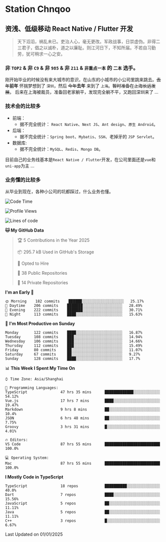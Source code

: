 # Station Chnqoo

## 资浅、低级移动 React Native / Flutter 开发

> 天下滔滔，祸乱未已。吏治人心，毫无更改。军政战事，日崇虚伪。非得二三君子，倡之以诚朴，道之以廉耻。则江河日下，不知所届。不若自习勤劳，犹可稍求一心之安。

### 非 `TOP2` & 非 `C9` & 非 `985` & 非 `211` & `非重点一本` 的 `二本` 选手。

刚开始毕业的时候没有来大城市的意识，在山东的小城市的小公司里跳来跳去。~~去年~~**前年** 怀揣梦想到了 `深圳`，然后 ~~今年~~**去年** 来到了 `上海`。~~暂时准备在上海长远发展~~。
后来在上海被裁员，准备回老家躺平，发现完全躺不平，又跑回深圳来了 ...

### 技术会的比较多

- 前端：
  - 据不完全统计： `React Native`、`Next JS`、`Ant design`、`原生 Android`。
- 后端：
  - 据不完全统计：`Spring boot`、`Mybatis`、`SSH`、老掉牙的 `JSP Servlet`。
- 数据库:
  - 据不完全统计：`MySQL`、`Redis`、`Mongo DB`。

目前自己的业务线基本是`React Native / Flutter`开发，在公司里面还是`vue`和`uni-app`为主 ...

### 业务懂的比较多

从毕业到现在，各种小公司的坑都踩过，什么业务也懂。

<!--START_SECTION:waka-->
![Code Time](http://img.shields.io/badge/Code%20Time-7%2C157%20hrs%2037%20mins-blue)

![Profile Views](http://img.shields.io/badge/Profile%20Views-0-blue)

![Lines of code](https://img.shields.io/badge/From%20Hello%20World%20I%27ve%20Written-487%20Thousand%20lines%20of%20code-blue)

**🐱 My GitHub Data** 

> 🏆 5 Contributions in the Year 2025
 > 
> 📦 295.7 kB Used in GitHub's Storage 
 > 
> 💼 Opted to Hire
 > 
> 📜 38 Public Repositories 
 > 
> 🔑 14 Private Repositories  
 > 
**I'm an Early 🐤** 

```text
🌞 Morning    182 commits    ██████░░░░░░░░░░░░░░░░░░░   25.17% 
🌆 Daytime    206 commits    ███████░░░░░░░░░░░░░░░░░░   28.49% 
🌃 Evening    222 commits    ███████░░░░░░░░░░░░░░░░░░   30.71% 
🌙 Night      113 commits    ████░░░░░░░░░░░░░░░░░░░░░   15.63%

```
📅 **I'm Most Productive on Sunday** 

```text
Monday       122 commits    ████░░░░░░░░░░░░░░░░░░░░░   16.87% 
Tuesday      108 commits    ███░░░░░░░░░░░░░░░░░░░░░░   14.94% 
Wednesday    106 commits    ███░░░░░░░░░░░░░░░░░░░░░░   14.66% 
Thursday     112 commits    ███░░░░░░░░░░░░░░░░░░░░░░   15.49% 
Friday       80 commits     ██░░░░░░░░░░░░░░░░░░░░░░░   11.07% 
Saturday     67 commits     ██░░░░░░░░░░░░░░░░░░░░░░░   9.27% 
Sunday       128 commits    ████░░░░░░░░░░░░░░░░░░░░░   17.7%

```


📊 **This Week I Spent My Time On** 

```text
⌚︎ Time Zone: Asia/Shanghai

💬 Programming Languages: 
TypeScript               47 hrs 35 mins      █████████████░░░░░░░░░░░░   54.12% 
Vue.js                   17 hrs 7 mins       ████░░░░░░░░░░░░░░░░░░░░░   19.47% 
Markdown                 9 hrs 8 mins        ██░░░░░░░░░░░░░░░░░░░░░░░   10.4% 
JSON                     6 hrs 48 mins       ██░░░░░░░░░░░░░░░░░░░░░░░   7.75% 
Groovy                   3 hrs 31 mins       █░░░░░░░░░░░░░░░░░░░░░░░░   4.01%

🔥 Editors: 
VS Code                  87 hrs 55 mins      █████████████████████████   100.0%

💻 Operating System: 
Mac                      87 hrs 55 mins      █████████████████████████   100.0%

```

**I Mostly Code in TypeScript** 

```text
TypeScript               18 repos            ██████████░░░░░░░░░░░░░░░   40.0% 
Dart                     7 repos             ████░░░░░░░░░░░░░░░░░░░░░   15.56% 
JavaScript               5 repos             ██░░░░░░░░░░░░░░░░░░░░░░░   11.11% 
Java                     5 repos             ██░░░░░░░░░░░░░░░░░░░░░░░   11.11% 
C++                      3 repos             █░░░░░░░░░░░░░░░░░░░░░░░░   6.67%

```



 Last Updated on 01/01/2025
<!--END_SECTION:waka-->

<!---
ChenqiaoStation/ChenqiaoStation is a ✨ special ✨ repository because its `README.md` (this file) appears on your GitHub profile.
You can click the Preview link to take a look at your changes.
--->
